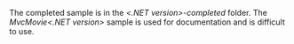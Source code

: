 The completed sample is in the *<.NET version>-completed* folder. The *MvcMovie<.NET version>* sample is used for documentation and is difficult to use.